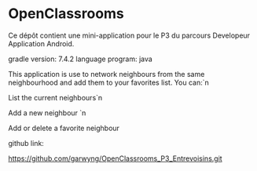 # OpenClassrooms

Ce dépôt contient une mini-application pour le P3 du parcours Developeur Application Android.

gradle version: 7.4.2 language program: java

This application is use to network neighbours from the same neighbourhood and add them to your favorites list. You can:`n 

List the current neighbours`n 

Add a new neighbour `n

Add or delete a favorite neighbour 

github link:

https://github.com/garwyng/OpenClassrooms_P3_Entrevoisins.git